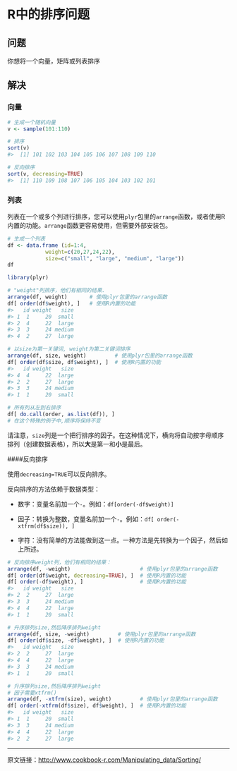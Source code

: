 # R中的排序问题

## 问题

你想将一个向量，矩阵或列表排序

## 解决

### 向量

```R
# 生成一个随机向量
v <- sample(101:110)

# 排序
sort(v)
#>  [1] 101 102 103 104 105 106 107 108 109 110

# 反向排序
sort(v, decreasing=TRUE)
#>  [1] 110 109 108 107 106 105 104 103 102 101
```

### 列表

列表在一个或多个列进行排序，您可以使用`plyr`包里的`arrange`函数，或者使用R内置的功能。`arrange`函数更容易使用，但需要外部安装包。

```R
# 生成一个列表
df <- data.frame (id=1:4,
            weight=c(20,27,24,22),
            size=c("small", "large", "medium", "large"))
df

library(plyr)

# "weight"列排序，他们有相同的结果.
arrange(df, weight)       # 使用plyr包里的arrange函数
df[ order(df$weight), ]   # 使用R内置的功能
#>   id weight   size
#> 1  1     20  small
#> 2  4     22  large
#> 3  3     24 medium
#> 4  2     27  large

# 以size为第一关键词, weight为第二关键词排序
arrange(df, size, weight)         # 使用plyr包里的arrange函数
df[ order(df$size, df$weight), ]  # 使用R内置的功能
#>   id weight   size
#> 4  4     22  large
#> 2  2     27  large
#> 3  3     24 medium
#> 1  1     20  small

# 所有列从左到右排序
df[ do.call(order, as.list(df)), ] 
# 在这个特殊的例子中,顺序将保持不变
```

请注意，`size`列是一个把行排序的因子。在这种情况下，横向将自动按字母顺序排列（创建数据表格），所以**大**是第一和**小**是最后。

####反向排序

使用`decreasing=TRUE`可以反向排序。

反向排序的方法依赖于数据类型：

- 数字：变量名前加一个`-`。例如：`df[order(-df$weight)]`


- 因子：转换为整数，变量名前加一个`-`。例如：`df[ order(-xtfrm(df$size)), ]`


- 字符：没有简单的方法能做到这一点。一种方法是先转换为一个因子，然后如上所述。

```R
# 反向排序weight列，他们有相同的结果：
arrange(df, -weight)                      # 使用plyr包里的arrange函数
df[ order(df$weight, decreasing=TRUE), ]  # 使用R内置的功能
df[ order(-df$weight), ]                  # 使用R内置的功能
#>   id weight   size
#> 2  2     27  large
#> 3  3     24 medium
#> 4  4     22  large
#> 1  1     20  small

# 升序排列size,然后降序排列weight
arrange(df, size, -weight)         # 使用plyr包里的arrange函数
df[ order(df$size, -df$weight), ]  # 使用R内置的功能
#>   id weight   size
#> 2  2     27  large
#> 4  4     22  large
#> 3  3     24 medium
#> 1  1     20  small

# 升序排列size,然后降序排列weight
# 因子需要xtfrm()
arrange(df, -xtfrm(size), weight)         # 使用plyr包里的arrange函数
df[ order(-xtfrm(df$size), df$weight), ]  # 使用R内置的功能
#>   id weight   size
#> 1  1     20  small
#> 3  3     24 medium
#> 4  4     22  large
#> 2  2     27  large
```

***

原文链接：http://www.cookbook-r.com/Manipulating_data/Sorting/
